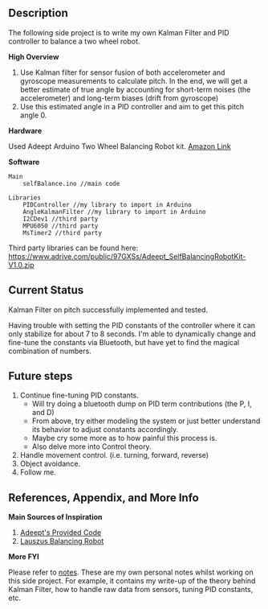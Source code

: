 
## Description 

The following side project is to write my own Kalman Filter and PID controller to balance a two wheel robot. 

**High Overview**
1. Use Kalman filter for sensor fusion of both accelerometer and gyroscope measurements to calculate pitch. In the end, we will get a better estimate of true angle by accounting for short-term noises (the accelerometer) and long-term biases (drift from gyroscope)
2. Use this estimated angle in a PID controller and aim to get this pitch angle 0. 

**Hardware**

Used Adeept Arduino Two Wheel Balancing Robot kit. [Amazon Link](https://www.amazon.com/Adeept-Self-Balancing-Accelerometer-Gyroscope-Avoidance/dp/B076XVD9B9)

**Software**
    
    Main
        selfBalance.ino //main code 

    Libraries
        PIDController //my library to import in Arduino   
        AngleKalmanFilter //my library to import in Arduino 
        I2CDev1 //third party     
        MPU6050 //third party
        MsTimer2 //third party 

Third party libraries can be found here: 
https://www.adrive.com/public/97GXSs/Adeept_SelfBalancingRobotKit-V1.0.zip

## Current Status
Kalman Filter on pitch successfully implemented and tested. 

Having trouble with setting the PID constants of the controller where it can only stabilize for about 7 to 8 seconds. I'm able to dynamically change and fine-tune the constants via Bluetooth, but have yet to find the magical combination of numbers. 


## Future steps
1. Continue fine-tuning PID constants.
    - Will try doing a bluetooth dump on PID term contributions (the P, I, and D)
    - From above, try either modeling the system or just better understand its behavior to adjust constants accordingly. 
    - Maybe cry some more as to how painful this process is. 
    - Also delve more into Control theory. 
2. Handle movement control. (i.e. turning, forward, reverse)
3. Object avoidance. 
4. Follow me. 

## References, Appendix, and More Info

**Main Sources of Inspiration**
1. [Adeept's Provided Code](https://www.adrive.com/public/97GXSs)
2. [Lauszus Balancing Robot](https://github.com/TKJElectronics/BalancingRobotArduino)

**More FYI**

Please refer to [notes](NOTES). These are my own personal notes whilst working on this side project. For example, it contains my write-up of the theory behind Kalman Filter, how to handle raw data from sensors, tuning PID constants, etc. 
